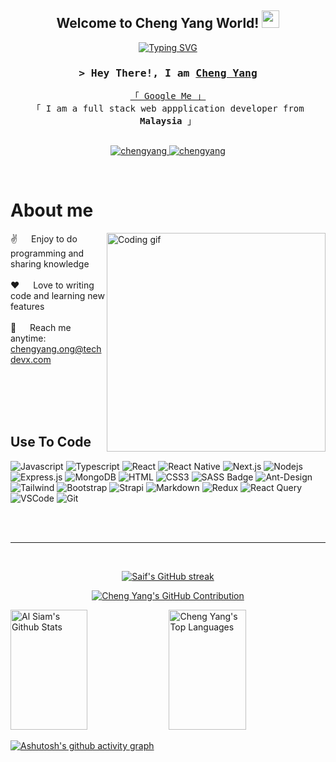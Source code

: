 
<h2 align="center">
  Welcome to Cheng Yang World!
  <img src="https://media.giphy.com/media/hvRJCLFzcasrR4ia7z/giphy.gif" width="28">
</h2>


<p align="center">
  <a target="_blank" href="https://chengyangong.com"><img src="https://readme-typing-svg.herokuapp.com?font=Fira+Code&size=25&pause=1000&center=true&width=435&lines=I+am+Ong+Cheng+Yang;Self+Taught+Programmer;Full+Stack+Developer;Bring+dreams+to+life;3+Years+of+Experiences" alt="Typing SVG" /></a>
</p>



<!-- Intro  -->
<h3 align="center">
        <samp>&gt; Hey There!, I am
                <b><a target="_blank" href="https://chengyangong.com/">Cheng Yang</a></b>
        </samp>
</h3>


<p align="center"> 
  <samp>
    <a href="https://www.google.com/search?q=cheng+yang+ong">「 Google Me 」</a>
    <br>
    「 I am a full stack web appplication developer from <b>Malaysia</b> 」
    <br>
    <br>
  </samp>
</p>

<p align="center">
 <a href="https://chengyangong.com" target="blank">
  <img src="https://img.shields.io/badge/Website-DC143C?style=for-the-badge&logo=medium&logoColor=white" alt="chengyang" />
 </a>
 <a href="https://www.linkedin.com/in/chengyangong" target="_blank">
  <img src="https://img.shields.io/badge/LinkedIn-0077B5?style=for-the-badge&logo=linkedin&logoColor=white" alt="chengyang"/>
 </a>
  </a> 
</p>
<br />

<!-- About Section -->
 # About me
 
<p>
 <img align="right" width="350" src="/assets/programmer.gif" alt="Coding gif" />
  
 ✌️ &emsp; Enjoy to do programming and sharing knowledge <br/><br/>
 ❤️ &emsp; Love to writing code and learning new features<br/><br/>
 📧 &emsp; Reach me anytime: chengyang.ong@techdevx.com<br/><br/>


</p>

<br/>
<br/>
<br/>

## Use To Code

![Javascript](https://img.shields.io/badge/Javascript-F0DB4F?style=for-the-badge&labelColor=black&logo=javascript&logoColor=F0DB4F)
![Typescript](https://img.shields.io/badge/Typescript-007acc?style=for-the-badge&labelColor=black&logo=typescript&logoColor=007acc)
![React](https://img.shields.io/badge/-React-61DBFB?style=for-the-badge&labelColor=black&logo=react&logoColor=61DBFB)
![React Native](https://img.shields.io/badge/React_Native-20232A?style=for-the-badge&logo=react&logoColor=61DAFB)
![Next.js](https://img.shields.io/badge/next.js-000000?style=for-the-badge&logo=nextdotjs&logoColor=white)
![Nodejs](https://img.shields.io/badge/Nodejs-3C873A?style=for-the-badge&labelColor=black&logo=node.js&logoColor=3C873A)
![Express.js](https://img.shields.io/badge/Express.js-000000?style=for-the-badge&logo=express&logoColor=white)
![MongoDB](https://img.shields.io/badge/MongoDB-4EA94B?style=for-the-badge&logo=mongodb&logoColor=white)
![HTML](https://img.shields.io/badge/HTML5-E34F26?style=for-the-badge&logo=html5&logoColor=white)
![CSS3](https://img.shields.io/badge/CSS3-1572B6?style=for-the-badge&logo=css3&logoColor=white)
![SASS Badge](https://img.shields.io/badge/Sass-CC6699?style=for-the-badge&logo=sass&logoColor=white)
![Ant-Design](https://img.shields.io/badge/AntDesign-0170FE?style=for-the-badge&logo=antdesign&logoColor=white)
![Tailwind](https://img.shields.io/badge/Tailwind_CSS-092749?style=for-the-badge&logo=tailwindcss&logoColor=06B6D4&labelColor=000000)
![Bootstrap](https://img.shields.io/badge/Bootstrap-563D7C?style=for-the-badge&logo=bootstrap&logoColor=white)
![Strapi](https://img.shields.io/badge/strapi-2E7EEA?style=for-the-badge&logo=strapi&logoColor=white)
![Markdown](https://img.shields.io/badge/Markdown-000000?style=for-the-badge&logo=markdown&logoColor=white)
![Redux](https://img.shields.io/badge/Redux-593D88?style=for-the-badge&logo=redux&logoColor=white)
![React Query](https://img.shields.io/badge/-React_Query-FF4154?style=for-the-badge&logo=react%20query&logoColor=white)
![VSCode](https://img.shields.io/badge/Visual_Studio-0078d7?style=for-the-badge&logo=visual%20studio&logoColor=white)
![Git](https://img.shields.io/badge/Git-F05032?style=for-the-badge&logo=git&logoColor=white)

<br/>

<br/>
<hr/>
<br/>

<p align="center">
  <a href="https://github.com/alsiam">
    <img src="https://github-readme-streak-stats.herokuapp.com/?user=chengyang9966&theme=radical&border=7F3FBF&background=0D1117" alt="Saif's GitHub streak"/>
  </a>
</p>

<p align="center">
  <a href="https://github.com/chengyang9966">
    <img src="https://github-profile-summary-cards.vercel.app/api/cards/profile-details?username=chengyang9966&theme=radical" alt="Cheng Yang's GitHub Contribution"/>
  </a>
</p>

<a> 
    <a href="https://github.com/alsiam"><img alt="Al Siam's Github Stats" src="https://denvercoder1-github-readme-stats.vercel.app/api?username=chengyang9966&show_icons=true&count_private=true&theme=react&border_color=7F3FBF&bg_color=0D1117&title_color=F85D7F&icon_color=F8D866" height="192px" width="49.5%"/></a>
  <a href="https://github.com/alsiam"><img alt="Cheng Yang's Top Languages" src="https://denvercoder1-github-readme-stats.vercel.app/api/top-langs/?username=chengyang9966&langs_count=8&layout=compact&theme=react&border_color=7F3FBF&bg_color=0D1117&title_color=F85D7F&icon_color=F8D866" height="192px" width="49.5%"/></a>
  <br/>
</a>


[![Ashutosh's github activity graph](https://github-readme-activity-graph.vercel.app/graph?username=chengyang9966&bg_color=0D1117&color=F85D7F&line=F8D866&point=F85D7F&area=true&hide_border=true)](https://github.com/ashutosh00710/github-readme-activity-graph)
